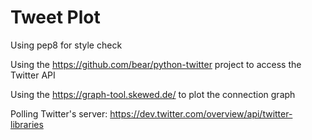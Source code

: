 # Tweet Plot

Using pep8 for style check

Using the https://github.com/bear/python-twitter project to access the Twitter API

Using the https://graph-tool.skewed.de/ to plot the connection graph

Polling Twitter's server: https://dev.twitter.com/overview/api/twitter-libraries